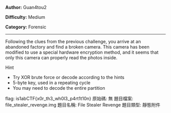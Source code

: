 **Author:** Guan4tou2

**Difficulty:** Medium

**Category:** Forensic

---

Following the clues from the previous challenge, you arrive at an abandoned factory and find a broken camera.
This camera has been modified to use a special hardware encryption method, and it seems that only this camera can properly read the photos inside.

Hint
- Try XOR brute force or decode according to the hints
- 5-byte key, used in a repeating cycle
- You may need to decode the entire partition

flag: is1abCTF{x0r_th3_wh0l3_p4rt1t10n}
原始碼: 無
題目檔案: file_stealer_revenge.img
題目名稱: File Stealer Revenge
題目類型: 靜態附件
